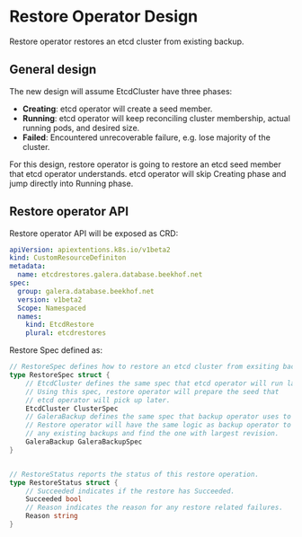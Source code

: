 # Restore Operator Design

Restore operator restores an etcd cluster from existing backup.

## General design

The new design will assume EtcdCluster have three phases:

- **Creating**: etcd operator will create a seed member.
- **Running**: etcd operator will keep reconciling cluster membership, 
  actual running pods, and desired size.
- **Failed**: Encountered unrecoverable failure, e.g. lose majority of the cluster.

For this design, restore operator is going to restore an etcd seed member that
etcd operator understands. etcd operator will skip Creating phase and jump directly
into Running phase.

## Restore operator API

Restore operator API will be exposed as CRD:

```yaml
apiVersion: apiextentions.k8s.io/v1beta2
kind: CustomResourceDefiniton
metadata:
  name: etcdrestores.galera.database.beekhof.net
spec:
  group: galera.database.beekhof.net
  version: v1beta2
  Scope: Namespaced
  names: 
    kind: EtcdRestore
    plural: etcdrestores
```

Restore Spec defined as:

```Go
// RestoreSpec defines how to restore an etcd cluster from exsiting backup.
type RestoreSpec struct {
	// EtcdCluster defines the same spec that etcd operator will run later.
	// Using this spec, restore operator will prepare the seed that
	// etcd operator will pick up later.
	EtcdCluster ClusterSpec
	// GaleraBackup defines the same spec that backup operator uses to save the backup.
	// Restore operator will have the same logic as backup operator to discover
	// any existing backups and find the one with largest revision.
	GaleraBackup GaleraBackupSpec
}


// RestoreStatus reports the status of this restore operation.
type RestoreStatus struct {
	// Succeeded indicates if the restore has Succeeded.
	Succeeded bool
	// Reason indicates the reason for any restore related failures.
	Reason string
}
```
